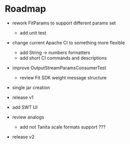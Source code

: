 Roadmap
=======

* rework FitParams to support different params set
    * add unit test
    
* change current Apache CI to something more flexible
    * add String -> numbers formatters
    * add short CI commands and descriptions    
    
* improve OutputStreamParamsConsumerTest
    * review Fit SDK weight message structure

* single jar creation  
* release v1

* add SWT UI
* review analogs
    * add not Tanita scale formats support ???
* release v2